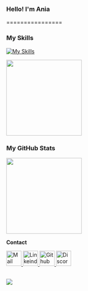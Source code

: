 ### Hello! I'm Ania
================
### My Skills
[![My Skills](https://skillicons.dev/icons?i=js,html,css,sass,react,nodejs,styledcomponents,svg,git,figma,mongodb,postman,vscode)](https://skillicons.dev)

<a href="https://github.com/annamowinska/convoychat">
  <img height=200 align="center" src="https://github-readme-stats.vercel.app/api/top-langs?username=annamowinska&layout=compact&langs_count=8&card_width=320&show_icons=true&theme=dracula&bg_color=00000000&border_color=dracula" />
</a>

### My GitHub Stats
<a href="http://www.github.com/annamowinska"><img height=200 align="center" src="https://streak-stats.demolab.com?user=annamowinska&theme=sunset-gradient" /></a>
<br>

<p><b>Contact</b></p>
<a href="mailto:mowinskaania@gmail.com">
  <img src="https://cdn.jsdelivr.net/gh/dmhendricks/signature-social-icons/icons/round-flat-filled/50px/mail.png" alt="Mail" title="Mail" width="40" height="40" />
</a>
<a href="https://www.linkedin.com/in/annamowinska/">
  <img src="https://cdn.jsdelivr.net/gh/dmhendricks/signature-social-icons/icons/round-flat-filled/50px/linkedin.png" alt="Linkeind" title="Linkedin" width="40" height="40" />
</a>
<a href="https://github.com/annamowinska">
  <img src="https://cdn.jsdelivr.net/gh/dmhendricks/signature-social-icons/icons/round-flat-filled/50px/github.png" alt="Github" title="Github" width="40" height="40" />
</a>

<a href="https://discord.gg/HcBej8ef">
  <img src="https://cdn.jsdelivr.net/gh/dmhendricks/signature-social-icons/icons/round-flat-filled/50px/discord.png" alt="Discord" title="Discord" width="40" height="40" />
</a>
<br><br>

![](https://komarev.com/ghpvc/?username=annamowinska&color=green)


